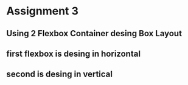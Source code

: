 # Assignment 3
## Using 2 Flexbox Container desing Box Layout
## first flexbox is desing in horizontal 
## second is desing in vertical 
